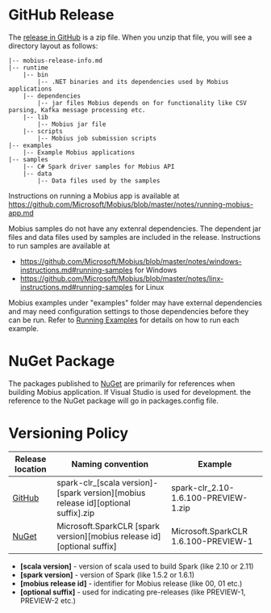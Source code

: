 # GitHub Release
The [release in GitHub](https://github.com/Microsoft/Mobius/releases) is a zip file. When you unzip that file, you will see a directory layout as follows:

````    
|-- mobius-release-info.md
|-- runtime
    |-- bin
        |-- .NET binaries and its dependencies used by Mobius applications
    |-- dependencies    
        |-- jar files Mobius depends on for functionality like CSV parsing, Kafka message processing etc.        
    |-- lib
        |-- Mobius jar file
    |-- scripts
        |-- Mobius job submission scripts
|-- examples
    |-- Example Mobius applications
|-- samples
    |-- C# Spark driver samples for Mobius API 
    |-- data    
        |-- Data files used by the samples
```` 

Instructions on running a Mobius app is available at https://github.com/Microsoft/Mobius/blob/master/notes/running-mobius-app.md

Mobius samples do not have any extenral dependencies. The dependent jar files and data files used by samples are included in the release. Instructions to run samples are available at
* https://github.com/Microsoft/Mobius/blob/master/notes/windows-instructions.md#running-samples for Windows
* https://github.com/Microsoft/Mobius/blob/master/notes/linx-instructions.md#running-samples for Linux

Mobius examples under "examples" folder may have external dependencies and may need configuration settings to those dependencies before they can be run. Refer to [Running Examples](https://github.com/Microsoft/Mobius/blob/master/notes/running-mobius-app.md#running-mobius-examples-in-local-mode) for details on how to run each example.

# NuGet Package
The packages published to [NuGet](https://www.nuget.org/packages/Microsoft.SparkCLR/) are primarily for references when building Mobius application. If Visual Studio is used for development. the reference to the NuGet package will go in packages.config file.

# Versioning Policy
|Release location|Naming convention |Example |
|----|----|----|
|[GitHub](https://github.com/Microsoft/Mobius/releases) |spark-clr_[scala version]-[spark version][mobius release id][optional suffix].zip|spark-clr_2.10-1.6.100-PREVIEW-1.zip |
|[NuGet](https://www.nuget.org/packages/Microsoft.SparkCLR/)|Microsoft.SparkCLR [spark version][mobius release id][optional suffix]|Microsoft.SparkCLR 1.6.100-PREVIEW-1 |

* **[scala version]** - version of scala used to build Spark (like 2.10 or 2.11)
* **[spark version]** - version of Spark (like 1.5.2 or 1.6.1)
* **[mobius release id]** - identifier for Mobius release (like 00, 01 etc.)
* **[optional suffix]** - used for indicating pre-releases (like PREVIEW-1, PREVIEW-2 etc.)
